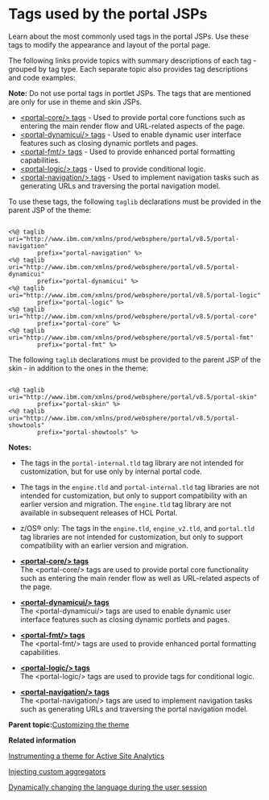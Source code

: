 # Tags used by the portal JSPs

Learn about the most commonly used tags in the portal JSPs. Use these tags to modify the appearance and layout of the portal page.

The following links provide topics with summary descriptions of each tag - grouped by tag type. Each separate topic also provides tag descriptions and code examples:

**Note:** Do not use portal tags in portlet JSPs. The tags that are mentioned are only for use in theme and skin JSPs.

-   [<portal-core/\> tags](dgn_ptlcore.md) - Used to provide portal core functions such as entering the main render flow and URL-related aspects of the page.
-   [<portal-dynamicui/\> tags](dgn_ptldynam.md) - Used to enable dynamic user interface features such as closing dynamic portlets and pages.
-   [<portal-fmt/\> tags](dgn_ptlfmt.md) - Used to provide enhanced portal formatting capabilities.
-   [<portal-logic/\> tags](dgn_ptllogic.md) - Used to provide conditional logic.
-   [<portal-navigation/\> tags](dgn_ptlnavig.md) - Used to implement navigation tasks such as generating URLs and traversing the portal navigation model.

To use these tags, the following `taglib` declarations must be provided in the parent JSP of the theme:

```

<%@ taglib uri="http://www.ibm.com/xmlns/prod/websphere/portal/v8.5/portal-navigation" 
		prefix="portal-navigation" %>
<%@ taglib uri="http://www.ibm.com/xmlns/prod/websphere/portal/v8.5/portal-dynamicui" 
		prefix="portal-dynamicui" %>
<%@ taglib uri="http://www.ibm.com/xmlns/prod/websphere/portal/v8.5/portal-logic" 
		prefix="portal-logic" %>
<%@ taglib uri="http://www.ibm.com/xmlns/prod/websphere/portal/v8.5/portal-core" 
		prefix="portal-core" %>
<%@ taglib uri="http://www.ibm.com/xmlns/prod/websphere/portal/v8.5/portal-fmt" 
		prefix="portal-fmt" %>

```

The following `taglib` declarations must be provided to the parent JSP of the skin - in addition to the ones in the theme:

```

<%@ taglib uri="http://www.ibm.com/xmlns/prod/websphere/portal/v8.5/portal-skin" 
		prefix="portal-skin" %>
<%@ taglib uri="http://www.ibm.com/xmlns/prod/websphere/portal/v8.5/portal-showtools" 
		prefix="portal-showtools" %>

```

**Notes:**

-   The tags in the `portal-internal.tld` tag library are not intended for customization, but for use only by internal portal code.
-   The tags in the `engine.tld` and `portal-internal.tld` tag libraries are not intended for customization, but only to support compatibility with an earlier version and migration. The `engine.tld` tag library are not available in subsequent releases of HCL Portal.
-   z/OS® only: The tags in the `engine.tld`, `engine_v2.tld`, and `portal.tld` tag libraries are not intended for customization, but only to support compatibility with an earlier version and migration.

-   **[<portal-core/\> tags](../dev-portlet/dgn_ptlcore.md)**  
The <portal-core/\> tags are used to provide portal core functionality such as entering the main render flow as well as URL-related aspects of the page.
-   **[<portal-dynamicui/\> tags](../dev-portlet/dgn_ptldynam.md)**  
The <portal-dynamicui/\> tags are used to enable dynamic user interface features such as closing dynamic portlets and pages.
-   **[<portal-fmt/\> tags](../dev-portlet/dgn_ptlfmt.md)**  
The <portal-fmt/\> tags are used to provide enhanced portal formatting capabilities.
-   **[<portal-logic/\> tags](../dev-portlet/dgn_ptllogic.md)**  
The <portal-logic/\> tags are used to provide tags for conditional logic.
-   **[<portal-navigation/\> tags](../dev-portlet/dgn_ptlnavig.md)**  
The <portal-navigation/\> tags are used to implement navigation tasks such as generating URLs and traversing the portal navigation model.

**Parent topic:**[Customizing the theme](../dev-theme/themeopt_cust.md)

**Related information**  


[Instrumenting a theme for Active Site Analytics](../admin-system/sa_asa_use_theme.md)

[Injecting custom aggregators](../admin-system/sa_asa_injct_custaggrg.md)

[Dynamically changing the language during the user session](../admin-system/adchglang_dynamic.md)

